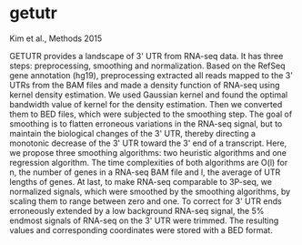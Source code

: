 # getutr
Kim et al., Methods 2015

GETUTR provides a landscape of 3' UTR from RNA-seq data. It has three steps: preprocessing, smoothing and normalization.
Based on the RefSeq gene annotation (hg19), preprocessing extracted all reads mapped to the 3' UTRs from the BAM files and made a density function of RNA-seq using kernel density estimation. We used Gaussian kernel and found the optimal bandwidth value of kernel for the density estimation. Then we converted them to BED files, which were subjected to the smoothing step. The goal of smoothing is to flatten erroneous variations in the RNA-seq signal, but to maintain the biological changes of the 3' UTR, thereby directing a monotonic decrease of the 3' UTR toward the 3' end of a transcript. Here, we propose three smoothing algorithms: two heuristic algorithms and one regression algorithm. The time complexities of both algorithms are O(l) for n, the number of genes in a RNA-seq BAM file and l, the average of UTR lengths of genes. At last, to make RNA-seq comparable to 3P-seq, we normalized signals, which were smoothed by the smoothing algorithms, by scaling them to range between zero and one. To correct for 3' UTR ends erroneously extended by a low background RNA-seq signal, the 5% endmost signals of RNA-seq on the 3' UTR were trimmed. The resulting values and corresponding coordinates were stored with a BED format.
